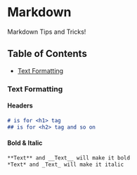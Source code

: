 # Markdown
Markdown Tips and Tricks!

## Table of Contents
* [Text Formatting](#text-formatting)

### Text Formatting
#### Headers
``` markdown
# is for <h1> tag
## is for <h2> tag and so on
```
#### Bold & Italic
``` markdown
**Text** and __Text__ will make it bold
*Text* and _Text_ will make it italic
```
